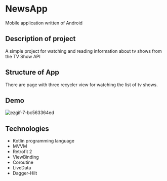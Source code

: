 # NewsApp

Mobile application written of Android 


## Description of project

A simple project for watching and reading information about tv shows from the TV Show API

## Structure of App

There are page with three recycler view for watсhing the list of tv shows.


## Demo

![ezgif-7-bc563364ed](https://user-images.githubusercontent.com/75258206/154094436-f06ef065-70a9-4a34-8d70-76088d96c1ae.gif)


## Technologies

* Kotlin programming language 
* MVVM
* Retrofit 2
* ViewBinding
* Coroutine
* LiveData
* Dagger-Hilt
